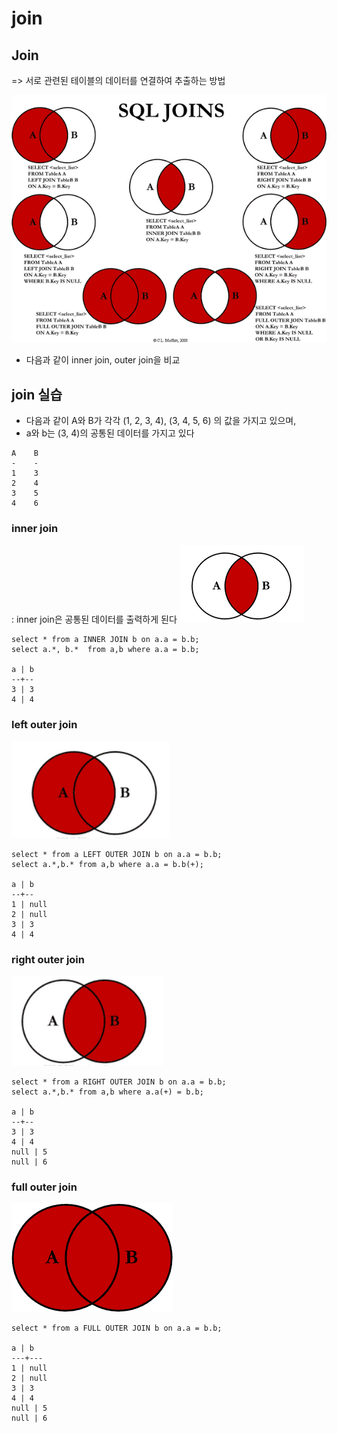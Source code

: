 # join

## Join

=&gt; 서로 관련된 테이블의 데이터를 연결하여 추출하는 방법

![join](../.gitbook/assets/join.png)

* 다음과 같이 inner join, outer join을 비교

## join 실습

* 다음과 같이 A와 B가 각각 \(1, 2, 3, 4\), \(3, 4, 5, 6\) 의 값을 가지고 있으며,
* a와 b는 \(3, 4\)의 공통된 데이터를 가지고 있다 

```text
A    B
-    -
1    3
2    4
3    5
4    6
```

### inner join

: inner join은 공통된 데이터를 출력하게 된다 ![innerJoin](../.gitbook/assets/innerJoin.png)  


```text
select * from a INNER JOIN b on a.a = b.b;
select a.*, b.*  from a,b where a.a = b.b;

a | b
--+--
3 | 3
4 | 4
```

### left outer join

![LeftOuterJoin](../.gitbook/assets/LeftOuterJoin.png)

```text
select * from a LEFT OUTER JOIN b on a.a = b.b;
select a.*,b.* from a,b where a.a = b.b(+);

a | b 
--+--
1 | null 
2 | null 
3 | 3 
4 | 4
```

### right outer join

![RightOuterJoin](../.gitbook/assets/RightOuterJoin.png)

```text
select * from a RIGHT OUTER JOIN b on a.a = b.b; 
select a.*,b.* from a,b where a.a(+) = b.b;

a | b 
--+--
3 | 3 
4 | 4 
null | 5 
null | 6
```

### full outer join

![FullOuterJoin](../.gitbook/assets/FullOuterJoin.png)

```text
select * from a FULL OUTER JOIN b on a.a = b.b;

a | b
---+---
1 | null 
2 | null 
3 | 3 
4 | 4 
null | 5 
null | 6
```

